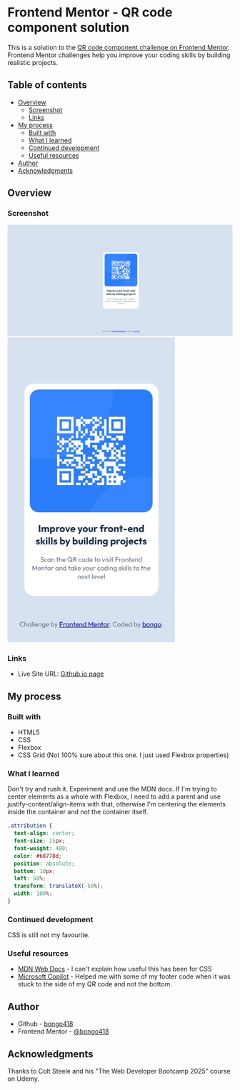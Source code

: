 # Frontend Mentor - QR code component solution

This is a solution to the [QR code component challenge on Frontend Mentor](https://www.frontendmentor.io/challenges/qr-code-component-iux_sIO_H). Frontend Mentor challenges help you improve your coding skills by building realistic projects.

## Table of contents

- [Overview](#overview)
  - [Screenshot](#screenshot)
  - [Links](#links)
- [My process](#my-process)
  - [Built with](#built-with)
  - [What I learned](#what-i-learned)
  - [Continued development](#continued-development)
  - [Useful resources](#useful-resources)
- [Author](#author)
- [Acknowledgments](#acknowledgments)

## Overview

### Screenshot

![](screenshot.jpeg)
![](screenshotM.jpeg)

### Links

- Live Site URL: [Github.io page](https://bongo418.github.io/qr-code/)

## My process

### Built with

- HTML5
- CSS
- Flexbox
- CSS Grid (Not 100% sure about this one. I just used Flexbox properties)

### What I learned

Don't try and rush it. Experiment and use the MDN docs.
If I'm trying to center elements as a whole with Flexbox, I need to add a parent and use justify-content/align-items with that, otherwise I'm centering the elements inside the container and not the container itself.

```css
.attribution {
  text-align: center;
  font-size: 15px;
  font-weight: 400;
  color: #68778d;
  position: absolute;
  bottom: 10px;
  left: 50%;
  transform: translateX(-50%);
  width: 100%;
}
```

### Continued development

CSS is still not my favourite.

### Useful resources

- [MDN Web Docs](https://developer.mozilla.org/en-US/) - I can't explain how useful this has been for CSS
- [Microsoft Copilot](https://copilot.microsoft.com/) - Helped me with some of my footer code when it was stuck to the side of my QR code and not the bottom.

## Author

- Github - [bongo418](https://github.com/bongo418)
- Frontend Mentor - [@bongo418](https://www.frontendmentor.io/profile/bongo418)

## Acknowledgments

Thanks to Colt Steele and his "The Web Developer Bootcamp 2025" course on Udemy.
